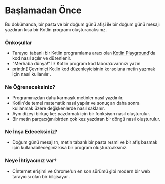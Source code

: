 # Başlamadan Önce

Bu dokümanda, bir pasta ve bir doğum günü afişi ile bir doğum günü mesajı yazdıran kısa bir Kotlin programı oluşturacaksınız.

### Önkoşullar

- Tarayıcı tabanlı bir Kotlin programlama aracı olan [Kotlin Playground](https://developer.android.com/training/kotlinplayground?authuser=6)'da kod nasıl açılır ve düzenlenir.
- "Merhaba dünya!" İlk Kotlin program kod laboratuvarınızı yazın
- println()Çevrimiçi Kotlin kod düzenleyicisinin konsoluna metin yazmak için nasıl kullanılır .

### Ne Öğreneceksiniz?

- Programınızdan daha karmaşık metinler nasıl yazdırılır.
- Kotlin'de temel matematik nasıl yapılır ve sonuçları daha sonra kullanmak üzere değişkenlerde nasıl saklanır.
- Aynı dizeyi birkaç kez yazdırmak için bir fonksiyon nasıl oluşturulur.
- Bir metin parçacığını birden çok kez yazdıran bir döngü nasıl oluşturulur.

### Ne İnşa Edeceksiniz?

- Doğum günü mesajları, metin tabanlı bir pasta resmi ve bir afiş basmak için kullanabileceğiniz kısa bir program oluşturacaksınız.

### Neye İhtiyacınız var?

- Cİnternet erişimi ve Chrome'un en son sürümü gibi modern bir web tarayıcısı olan bir bilgisayar .

